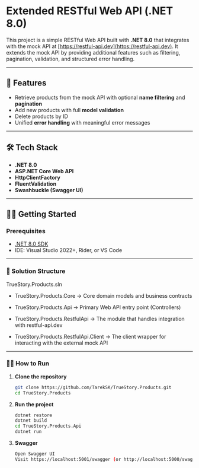 
# Extended RESTful Web API (.NET 8.0)

This project is a simple RESTful Web API built with **.NET 8.0** that integrates with the mock API at [https://restful-api.dev](https://restful-api.dev). It extends the mock API by providing additional features such as filtering, pagination, validation, and structured error handling.

---

## 🚀 Features

- Retrieve products from the mock API with optional **name filtering** and **pagination**
- Add new products with full **model validation**
- Delete products by ID
- Unified **error handling** with meaningful error messages

---

## 🛠️ Tech Stack

- **.NET 8.0**
- **ASP.NET Core Web API**
- **HttpClientFactory**
- **FluentValidation**
- **Swashbuckle (Swagger UI)**

---

## 🧑‍💻 Getting Started

### Prerequisites

- [.NET 8.0 SDK](https://dotnet.microsoft.com/en-us/download/dotnet/8.0)
- IDE: Visual Studio 2022+, Rider, or VS Code

---

### 🧱 Solution Structure

 TrueStory.Products.sln

 - TrueStory.Products.Core ->
Core domain models and business contracts

 - TrueStory.Products.Api ->
Primary Web API entry point (Controllers)

 - TrueStory.Products.RestfulApi ->
The module that handles integration with restful-api.dev

 - TrueStory.Products.RestfulApi.Client ->
The client wrapper for interacting with the external mock API

---

### 🏃‍♂️ How to Run

1. **Clone the repository**
   ```bash
   git clone https://github.com/TarekSK/TrueStory.Products.git
   cd TrueStory.Products
2. **Run the project**
   ```bash
   dotnet restore
   dotnet build
   cd TrueStory.Products.Api
   dotnet run
3. **Swagger**
   ```bash
   Open Swagger UI
   Visit https://localhost:5001/swagger (or http://localhost:5000/swagger)
